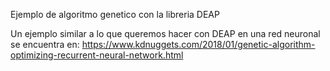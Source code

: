 Ejemplo de algoritmo genetico con la libreria DEAP

Un ejemplo similar a lo que queremos hacer con DEAP en una red neuronal se encuentra en: 
https://www.kdnuggets.com/2018/01/genetic-algorithm-optimizing-recurrent-neural-network.html

